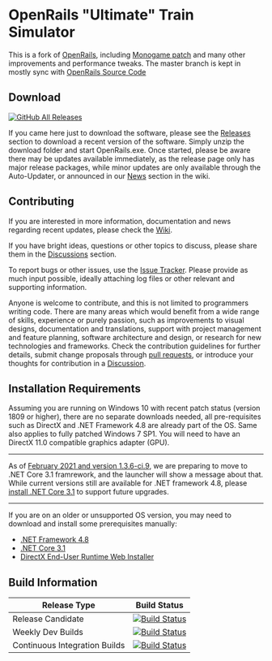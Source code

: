 # OpenRails "Ultimate" Train Simulator

This is a fork of [OpenRails](http://www.openrails.org), including [Monogame patch](http://www.elvastower.com/forums/index.php?/topic/30924-going-beyond-the-4-gb-of-memory/page__view__findpost__p__237281) and many other improvements and performance tweaks. 
The master branch is kept in mostly sync with [OpenRails Source Code](https://github.com/openrails/openrails)

## Download
[![GitHub All Releases](https://img.shields.io/github/downloads/perpetualKid/orts-mg/total)](https://github.com/perpetualKid/ORTS-MG/releases/)

If you came here just to download the software, please see the [Releases](https://github.com/perpetualKid/ORTS-MG/releases) section to download a recent version of the software. Simply unzip the download folder and start OpenRails.exe. 
Once started, please be aware there may be updates available immediately, as the release page only has major release packages, while minor updates are only available through the Auto-Updater, or announced in our [News](https://github.com/perpetualKid/ORTS-MG/wiki#news) section in the wiki.

## Contributing
If you are interested in more information, documentation and news regarding recent updates, please check the [Wiki](https://github.com/perpetualKid/ORTS-MG/wiki).

If you have bright ideas, questions or other topics to discuss, please share them in the [Discussions](https://github.com/perpetualKid/ORTS-MG/discussions) section.

To report bugs or other issues, use the [Issue Tracker](https://github.com/perpetualKid/ORTS-MG/issues). Please provide as much input possible, ideally attaching log files or other relevant and supporting information.

Anyone is welcome to contribute, and this is not limited to programmers writing code. There are many areas which would benefit from a wide range of skills, experience or purely passion, such as improvements to visual designs, documentation and translations, support with project management and feature planning, software architecture and design, or research for new technologies and frameworks. Check the contribution guidelines for further details, submit change proposals through [pull requests](https://github.com/perpetualKid/ORTS-MG/pulls), or introduce your thoughts for contribution in a [Discussion](https://github.com/perpetualKid/ORTS-MG/discussions).


## Installation Requirements

Assuming you are running on Windows 10 with recent patch status (version 1809 or higher), there are no separate downloads needed, all pre-requisites such as DirectX and .NET Framework 4.8 are already part of the OS. Same also applies to fully patched Windows 7 SP1. You will need to have an DirectX 11.0 compatible graphics adapter (GPU).

*****
As of [February 2021 and version 1.3.6-ci.9](https://github.com/perpetualKid/ORTS-MG/wiki#2021-02-15-version-136-ci9), we are preparing to move to .NET Core 3.1 framrework, and the launcher will show a message about that. While current versions still are available for .NET framework 4.8, please [install .NET Core 3.1](https://dotnet.microsoft.com/download/dotnet/3.1/runtime) to support future upgrades.     
*****

If you are on an older or unsupported OS version, you may need to download and install some prerequisites manually:

- [.NET Framework 4.8](https://dotnet.microsoft.com/download/dotnet-framework/net48)
- [.NET Core 3.1](https://dotnet.microsoft.com/download/dotnet/3.1/runtime)
- [DirectX End-User Runtime Web Installer ](https://www.microsoft.com/en-us/download/details.aspx?id=35&nowin10)
## Build Information

|Release Type|Build Status|
|------------|------------|
|Release Candidate|[![Build Status](https://dev.azure.com/perpetualKid/ORTS-MG/_apis/build/status/Build/ORTS-MG%20Master%20RC)](https://dev.azure.com/perpetualKid/ORTS-MG/_build?definitionId=1)|
|Weekly Dev Builds|[![Build Status](https://dev.azure.com/perpetualKid/ORTS-MG/_apis/build/status/Build/Scheduled%20Dev%20Build)](https://dev.azure.com/perpetualKid/ORTS-MG/_build?definitionId=15)|
|Continuous Integration Builds|[![Build Status](https://dev.azure.com/perpetualKid/ORTS-MG/_apis/build/status/Build/CI%20Builds)](https://dev.azure.com/perpetualKid/ORTS-MG/_build?definitionId=11)|
